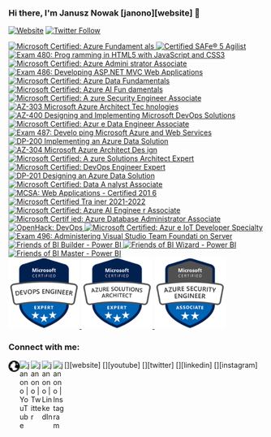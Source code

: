### Hi there, I'm Janusz Nowak [janono][website] 👋

[![Website](https://img.shields.io/website?label=blog.janono.pl&style=for-the-badge&url=https%3A%2F%2Fblog.janono.pl)](https://blog.janono.pl)
[![Twitter Follow](https://img.shields.io/twitter/follow/jnowwwak?color=1DA1F2&logo=twitter&style=for-the-badge)](https://twitter.com/intent/follow?original_referer=https%3A%2F%2Fgithub.com%2Fjanusznowak&screen_name=jnowwwak)

<div>
  <a href="https://www.credly.com//badges/e546843f-433a-4441-858e-beff605eefb5 title="Microsoft Certified: Azure Fundamentals">
    <img src="https://images.credly.com/size/110x110/images/6a254dad-77e5-4e71-8049-94e5c7a15981/azure-fundamentals-600x600.png " width="140" alt="Microsoft Certified: Azure Fundament
als"/>
</a>
<a href="https://www.credly.com//badges/47996eae-5885-4502-98f5-41a6028e153a title="Certified SAFe® 5 Agilist">
    <img src="https://images.credly.com/size/110x110/images/969ca68c-6793-4ebc-b35a-1d2663ad3c26/cert_mark_SA_badge_large_300px.png " width="140" alt="Certified SAFe® 5 Agilist"/>
</a>
<a href="https://www.credly.com//badges/c8aa0b27-2ed1-4852-95ea-adaa17099fd6 title="Exam 480: Programming in HTML5 with JavaScript and CSS3">
    <img src="https://images.credly.com/size/110x110/images/84f513e4-256d-4aa0-a29d-973bcb39d87a/Programming_in_HTML5_with_JavaScript_and_Css3-01.png " width="140" alt="Exam 480: Prog
ramming in HTML5 with JavaScript and CSS3"/>
</a>
<a href="https://www.credly.com//badges/e7e9f2ea-1f7c-4b8c-988a-80c3689ffd62 title="Microsoft Certified: Azure Administrator Associate">
    <img src="https://images.credly.com/size/110x110/images/35d18649-95c6-4c78-b07a-cfc1362318f3/azure-administrator-associate.png " width="140" alt="Microsoft Certified: Azure Admini
strator Associate"/>
</a>
<a href="https://www.credly.com//badges/96c7dae0-acc0-479c-ad4e-b353dcfc8ef6 title="Exam 486: Developing ASP.NET MVC Web Applications">
    <img src="https://images.credly.com/size/110x110/images/cbab3216-025d-4601-86ee-c5970b348d48/Developing_ASP.NET_MVC_Web_Applications-01.png " width="140" alt="Exam 486: Developing
 ASP.NET MVC Web Applications"/>
</a>
<a href="https://www.credly.com//badges/b353b013-4b51-4e4f-b151-e1a8259ee73e title="Microsoft Certified: Azure Data Fundamentals">
    <img src="https://images.credly.com/size/110x110/images/70eb1e3f-d4de-4377-a062-b20fb29594ea/azure-data-fundamentals-600x600.png " width="140" alt="Microsoft Certified: Azure Data
 Fundamentals"/>
</a>
<a href="https://www.credly.com//badges/833bd792-ae7d-448e-ba18-eeaf1885a926 title="Microsoft Certified: Azure AI Fundamentals">
    <img src="https://images.credly.com/size/110x110/images/4136ced8-75d5-4afb-8677-40b6236e2672/azure-ai-fundamentals-600x600.png " width="140" alt="Microsoft Certified: Azure AI Fun
damentals"/>
</a>
<a href="https://www.credly.com//badges/205c5f21-d69a-4b8e-b16e-01fc4cef3e6d title="Microsoft Certified: Azure Security Engineer Associate">
    <img src="https://images.credly.com/size/110x110/images/1ad16b6f-2c71-4a2e-ae74-ec69c4766039/azure-security-engineer-associate600x600.png " width="140" alt="Microsoft Certified: A
zure Security Engineer Associate"/>
</a>
<a href="https://www.credly.com//badges/651f707f-826d-4006-95e6-c36ad6e30f9a title="AZ-303 Microsoft Azure Architect Technologies">
    <img src="https://images.credly.com/size/110x110/images/285339cc-675a-4b1a-bdd9-283868af2fc8/EXAM-Expert-AZ-303-600x600.png " width="140" alt="AZ-303 Microsoft Azure Architect Tec
hnologies"/>
</a>
<a href="https://www.credly.com//badges/2d2b4b07-4b3e-441b-b7b2-10053e2f4fc7 title="AZ-400 Designing and Implementing Microsoft DevOps Solutions">
    <img src="https://images.credly.com/size/110x110/images/107e2eb6-f394-40eb-83d2-d8c9b7d34555/exam-az400-600x600.png " width="140" alt="AZ-400 Designing and Implementing Microsoft 
DevOps Solutions"/>
</a>
<a href="https://www.credly.com//badges/ca891c5b-73ce-49ff-8bf2-eef94445a97f title="Microsoft Certified: Azure Data Engineer Associate">
    <img src="https://images.credly.com/size/110x110/images/61542181-0e8d-496c-a17c-3d4bf590eda1/azure-data-engineer-associate-600x600.png " width="140" alt="Microsoft Certified: Azur
e Data Engineer Associate"/>
</a>
<a href="https://www.credly.com//badges/d06397c1-e850-414c-a980-92973b226950 title="Exam 487: Developing Microsoft Azure and Web Services">
    <img src="https://images.credly.com/size/110x110/images/ff9e3554-46b8-474d-8a8c-9285284e6c83/Developing_Microsoft_Azure_and_Web_Services-01.png " width="140" alt="Exam 487: Develo
ping Microsoft Azure and Web Services"/>
</a>
<a href="https://www.credly.com//badges/26117260-b59f-4c6b-9310-c14f357c3e79 title="DP-200 Implementing an Azure Data Solution">
    <img src="https://images.credly.com/size/110x110/images/af626bbe-ed13-472f-9e72-d4808474acb5/exam-dp200-600x600.png " width="140" alt="DP-200 Implementing an Azure Data Solution"/
>
</a>
<a href="https://www.credly.com//badges/f7ce3231-9b3c-4287-8db4-76ab42a05a28 title="AZ-304 Microsoft Azure Architect Design">
    <img src="https://images.credly.com/size/110x110/images/bfdff01e-a9dd-41fc-9301-8a90585c19bb/EXAM-Expert-AZ-304-600x600.png " width="140" alt="AZ-304 Microsoft Azure Architect Des
ign"/>
</a>
<a href="https://www.credly.com//badges/e2ac5d12-235d-45f9-80df-2a42740b3f1b title="Microsoft Certified: Azure Solutions Architect Expert">
    <img src="https://images.credly.com/size/110x110/images/987adb7e-49be-4e24-b67e-55986bd3fe66/azure-solutions-architect-expert-600x600.png " width="140" alt="Microsoft Certified: A
zure Solutions Architect Expert"/>
</a>
<a href="https://www.credly.com//badges/ca33f668-2a52-4572-8151-d1179d10ebd7 title="Microsoft Certified: DevOps Engineer Expert">
    <img src="https://images.credly.com/size/110x110/images/c3ab66f8-5d59-4afa-a6c2-0ba30a1989ca/CERT-Expert-DevOps-Engineer-600x600.png " width="140" alt="Microsoft Certified: DevOps
 Engineer Expert"/>
</a>
<a href="https://www.credly.com//badges/2dbc524a-3cdc-4802-ae15-51d869aac750 title="DP-201 Designing an Azure Data Solution">
    <img src="https://images.credly.com/size/110x110/images/c4671de2-68f7-4219-952d-2e955e25f453/exam-dp201-600x600.png " width="140" alt="DP-201 Designing an Azure Data Solution"/>
</a>
<a href="https://www.credly.com//badges/dcd5f342-d269-4f96-93f8-296c3b983662 title="Microsoft Certified: Data Analyst Associate">
    <img src="https://images.credly.com/size/110x110/images/5cc4fa32-c08f-43c5-ae31-3184e172ad34/CERT-Associate-Data-Analyst-600x600.png " width="140" alt="Microsoft Certified: Data A
nalyst Associate"/>
</a>
<a href="https://www.credly.com//badges/2e497688-fb55-40f7-b77e-feab200733cc title="MCSA: Web Applications - Certified 2016">
    <img src="https://images.credly.com/size/110x110/images/421ca115-c03d-403d-893c-da7652bb8619/MCSA_Web_Applications-01.png " width="140" alt="MCSA: Web Applications - Certified 201
6"/>
</a>
<a href="https://www.credly.com//badges/8675a1d5-c560-42fd-8f16-0e83d4602d57 title="Microsoft Certified Trainer 2021-2022">
    <img src="https://images.credly.com/size/110x110/images/a6ea4416-4f34-4a85-bc24-eb3fe32fd241/MCT-Microsoft_Certified_Trainer-600x600.png " width="140" alt="Microsoft Certified Tra
iner 2021-2022"/>
</a>
<a href="https://www.credly.com//badges/92e03c54-3999-4757-9811-4bf7b6fb7c48 title="Microsoft Certified: Azure AI Engineer Associate">
    <img src="https://images.credly.com/size/110x110/images/1fab226c-0e60-4b45-9853-1905a4b6853a/azure-ai-engineer-600x600.png " width="140" alt="Microsoft Certified: Azure AI Enginee
r Associate"/>
</a>
<a href="https://www.credly.com//badges/2b1c8264-264f-49c7-9022-d2403d2515cd title="Microsoft Certified: Azure Database Administrator Associate">
    <img src="https://images.credly.com/size/110x110/images/edc0b0d8-55ec-4dfe-9353-22c1bc4e07e8/azure-database-administrator-associate-600x600.png " width="140" alt="Microsoft Certif
ied: Azure Database Administrator Associate"/>
</a>
<a href="https://www.credly.com//badges/bf60eeb8-cb20-4e53-a834-4c389fdef54e title="OpenHack: DevOps">
    <img src="https://images.credly.com/size/110x110/images/0384f554-6401-42d2-b494-02a6d2fd3013/DevOps.png " width="140" alt="OpenHack: DevOps"/>
</a>
<a href="https://www.credly.com//badges/ee3b9a32-1968-4b9c-96fb-2c173c8b0bfc title="Microsoft Certified: Azure IoT Developer Specialty">
    <img src="https://images.credly.com/size/110x110/images/2711b780-c3f1-4678-a9ae-f6c49c379189/specialty-azure-iot-developer-600x600.png " width="140" alt="Microsoft Certified: Azur
e IoT Developer Specialty"/>
</a>
<a href="https://www.credly.com//badges/93ad8065-842c-4a27-93de-55638425c2e6 title="Exam 496: Administering Visual Studio Team Foundation Server">
    <img src="https://images.credly.com/size/110x110/images/1f1a5322-f492-4361-984e-cfaae0b0c97b/Exam_496-01.png " width="140" alt="Exam 496: Administering Visual Studio Team Foundati
on Server"/>
</a>
<a href="https://www.credly.com//badges/f74f58fc-8069-422f-9a65-86c8ae0a425c title="Friends of BI Builder - Power BI">
    <img src="https://images.credly.com/size/110x110/images/df0f41b4-8e93-4fb0-a7a3-ddd29f2eb387/PBI_Builder_Badge_sq.png " width="140" alt="Friends of BI Builder - Power BI"/>
</a>
<a href="https://www.credly.com//badges/9e21c140-e658-482f-8a70-7ba0848302ef title="Friends of BI Wizard - Power BI">
    <img src="https://images.credly.com/size/110x110/images/ddefbfc2-7e89-4b5c-a685-aa48903dbee9/PBI_Wizard_Badge_sq.png " width="140" alt="Friends of BI Wizard - Power BI"/>
</a>
<a href="https://www.credly.com//badges/55c4245e-fd37-4baf-9cff-333ae609ea72 title="Friends of BI Master - Power BI">
    <img src="https://images.credly.com/size/110x110/images/b8a378e7-7986-43b2-b87d-f9232eec439f/PBI_Master_Badge_sq.png " width="140" alt="Friends of BI Master - Power BI"/>
</a>  
</div>



<div>
<a href="https://www.credly.com/earner/earned/badge/ca33f668-2a52-4572-8151-d1179d10ebd7" title="Microsoft Certified: DevOps Engineer Expert">
  <img src="./img/Microsoft Certified_ DevOps Engineer Expert.png?raw=true" width="140" alt="Microsoft Certified: DevOps Engineer Expert"/>
</a>
<a href="https://www.credly.com/earner/earned/badge/e2ac5d12-235d-45f9-80df-2a42740b3f1b">
  <img src="./img/Microsoft Certified_ Azure Solutions Architect Expert.png?raw=true" width="140" alt="Microsoft Certified: Azure Solutions Architect Expert"/>
</a>
<a href="https://www.credly.com/earner/earned/badge/205c5f21-d69a-4b8e-b16e-01fc4cef3e6d">
  <img src="./img/Microsoft Certified_ Azure Security Engineer Associate.png?raw=true" width="140"alt="Microsoft Certified: Azure Security Engineer Associate"/>
</a>
</div>
<!--
<div>
<img src="./img/Designing and Implementing Microsoft DevOps Solutions .png?raw=true" width="140"/>

<img src="./img/Programming in HTML5 with JavaScript and CSS3 .png?raw=true" width="140"/><img src="./img/Microsoft Specialist_ Programming in HTML5 with JavaScript and CSS3.png?raw=true" width="140"/>
<img src="./img/Microsoft Certified Professional_ Microsoft Certified Professional.png?raw=true" width="140"/>
<img src="./img/Developing ASP.NET MVC Web Applications .png?raw=true" width="140"/>
<img src="./img/Developing Microsoft Azure and Web Services .png?raw=true" width="140"/>
<img src="./img/Microsoft Certified Solutions Developer_ Web Applications (Inactive).png?raw=true" width="140"/>
<img src="./img/Administering Visual Studio Team Foundation Server .png?raw=true" width="140"/>
<img src="./img/Microsoft Certified Solutions Associate_ Web Applications (Charter)*.png?raw=true" width="140"/>
<img src="./img/Information security in the cloud according to ISO / IEC 27017_ 2015 with elements of protection of personal data processed in the cloud (ISO / OEC 27018_ 2014).png?raw=true" width="140"/>
<img src="./img/DevOps Foundation® Certification.png?raw=true" width="140"/>
<img src="./img/Azure Hero - Maker.png?raw=true" width="140"/>
<img src="./img/Azure Hero - Content Hero.png?raw=true" width="140"/>
<img src="./img/Microsoft Azure Fundamentals .png?raw=true" width="140"/>
<img src="./img/Microsoft Certified_ Azure Fundamentals.png?raw=true" width="140"/>

<img src="./img/Microsoft Azure Administrator .png?raw=true" width="140"/>

<img src="./img/Microsoft Certified_ Azure Administrator Associate.png?raw=true" width="140"/>
  
<img src="./img/Microsoft Azure Data Fundamentals .png?raw=true" width="140"/>
<img src="./img/Microsoft Certified_ Azure Data Fundamentals.png?raw=true" width="140"/>
<img src="./img/Microsoft Azure Architect Design .png?raw=true" width="140"/>
<img src="./img/Microsoft Azure Architect Technologies .png?raw=true" width="140"/>

<img src="./img/Trainer_ MCT Enrollment.png?raw=true" width="140"/>
<img src="./img/Microsoft Azure Security Technologies .png?raw=true" width="140"/>

<img src="./img/Microsoft Azure AI Fundamentals .png?raw=true" width="140"/>
<img src="./img/Microsoft Certified_ Azure AI Fundamentals.png?raw=true" width="140"/>
<img src="./img/DevOps Leader (DOL)® Certification.png?raw=true" width="140"/>
<img src="./img/Administering Relational Databases on Microsoft Azure .png?raw=true" width="140"/>
<img src="./img/Microsoft Certified_ Azure Database Administrator Associate.png?raw=true" width="140"/>
<img src="./img/Designing an Azure Data Solution .png?raw=true" width="140"/>
<img src="./img/Implementing an Azure Data Solution .png?raw=true" width="140"/>
<img src="./img/Microsoft Certified_ Azure Data Engineer Associate.png?raw=true" width="140"/>
<img src="./img/Site Reliability Engineering (SRE) Foundation Certification.png?raw=true" width="140"/>
<img src="./img/Designing and Implementing an Azure AI Solution .png?raw=true" width="140"/>
<img src="./img/Microsoft Certified_ Azure AI Engineer Associate.png?raw=true" width="140"/>
<img src="./img/Microsoft Azure IoT Developer .png?raw=true" width="140"/>
<img src="./img/Specialty_ Microsoft Certified_ Azure IoT Developer Specialty.png?raw=true" width="140"/>
<img src="./img/OpenHack_ DevOps.png?raw=true" width="140"/>
<img src="./img/DevSecOps Foundation (DSOF) Certification.png?raw=true" width="140"/>
<img src="./img/Microsoft Certified_ Data Analyst Associate.png?raw=true" width="140"/>
</div>

<div>
<img src="./img/Friends of BI Master - Power BI.png?raw=true" width="140"/>
<img src="./img/Friends of BI Wizard - Power BI.png?raw=true" width="140"/>
<img src="./img/Friends of BI Builder - Power BI.png?raw=true" width="140"/>
</div>
-->

<!--
**janusznowak/janusznowak** is a ✨ _special_ ✨ repository because its `README.md` (this file) appears on your GitHub profile.

Here are some ideas to get you started:

- 🔭 I’m currently working on ...
- 🌱 I’m currently learning ...
- 👯 I’m looking to collaborate on ...
- 🤔 I’m looking for help with ...
- 💬 Ask me about ...
- 📫 How to reach me: ...
- 😄 Pronouns: ...
- ⚡ Fun fact: ...
-->


### Connect with me:

[<img align="left" alt="blog.janono.pl" width="22px" src="https://raw.githubusercontent.com/iconic/open-iconic/master/svg/globe.svg" />][website]
[<img align="left" alt="janono | YouTube" width="22px" src="https://cdn.jsdelivr.net/npm/simple-icons@v3/icons/youtube.svg" />][youtube]
[<img align="left" alt="janono | Twitter" width="22px" src="https://cdn.jsdelivr.net/npm/simple-icons@v3/icons/twitter.svg" />][twitter]
[<img align="left" alt="janono | LinkedIn" width="22px" src="https://cdn.jsdelivr.net/npm/simple-icons@v3/icons/linkedin.svg" />][linkedin]
[<img align="left" alt="janono | Instagram" width="22px" src="https://cdn.jsdelivr.net/npm/simple-icons@v3/icons/instagram.svg" />][instagram]

<br />

<!--START_SECTION:badges-->
<!--END_SECTION:badges-->

